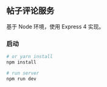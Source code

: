 ## 帖子评论服务

基于 Node 环境，使用 Express 4 实现。

### 启动

```bash
# or yarn install
npm install 

# run server
npm run dev
```